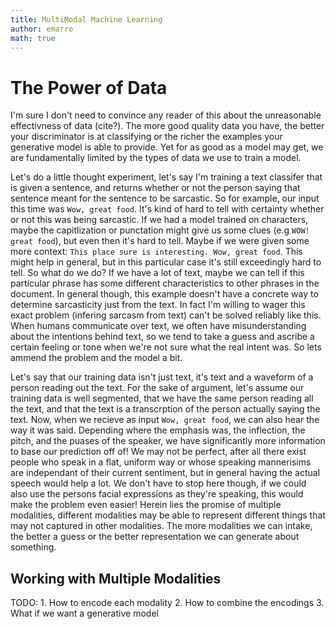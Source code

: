 ```yaml
---
title: MultiModal Machine Learning
author: emarro
math: true
---
```

# The Power of Data

I'm sure I don't need to convince any reader of this about the unreasonable effectivness of data (cite?). 
The more good quality data you have, the better your discriminator is at classifying or the richer the examples
your generative model is able to provide. Yet for as good as a model may get, we are fundamentally limited by the
types of data we use to train a model. 

Let's do a little thought experiment, let's say I'm training a text classifer that is given a sentence, and returns
whether or not the person saying that sentence meant for the sentence to be sarcastic. So for example, our input this
time was `Wow, great food`. It's kind of hard to tell with certainty whether or not this was being sarcastic. If we had
a model trained on characters, maybe the capitlization or punctation might give us some clues (e.g `WOW! great food`),
but even then it's hard to tell. Maybe if we were given some more context: `This place sure is interesting. Wow, great food`.
This might help in general, but in this particular case it's still exceedingly hard to tell. So what do we do? If we have
a lot of text, maybe we can tell if this particular phrase has some different characteristics to other phrases in the 
document. In general though, this example doesn't have a  concrete way to determine sarcasticity just from the text. In fact
I'm willing to wager this exact problem (infering sarcasm from text) can't be solved reliably like this. When humans communicate
over text, we often have misunderstanding about the intentions behind text, so we tend to take a guess and ascribe a certain
feeling or tone when we're not sure what the real intent was.  So lets ammend the problem and the model a bit. 

Let's say that our training data isn't just text, it's text and a waveform of a person reading out the text. For the sake of 
argument, let's assume our training data is well segmented, that we have the same person reading all the text, and that the
text is a transcrption of the person actually saying the text. Now, when we recieve as input `Wow, great food`, we can also 
hear the way it was said. Depending where the emphasis was, the inflection, the pitch, and the puases of the speaker, we have
significantly more information to base our prediction off of! We may not be perfect, after all there exist people who speak 
in a flat, uniform way or whose speaking mannerisims are independant of their current sentiment, but in general having 
the actual speech would help a lot. We don't have to stop here though, if we could also use the persons facial expressions as 
they're speaking, this would make the problem even easier! Herein lies the promise of multiple modalities, different modalities 
may be able to represent different things that may not captured in other modalities. The more modalities we can intake, the better
a guess or the better representation we can generate about something. 

## Working with Multiple Modalities

TODO:
    1. How to encode each modality
    2. How to combine the encodings
    3. What if we want a generative model

